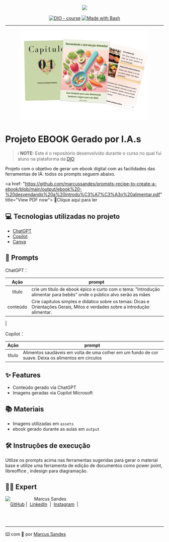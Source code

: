 <p align="center">
    <img width="100" src=".github/assets/banner.png">
</p>


<p align="center">
<a href="https://dio.me/"><img src="https://img.shields.io/badge/DIO-Course-28DA77?logo=youtube" alt="DIO - course"></a>
<a href="https://www.gnu.org/software/bash/" title="Go to Bash homepage"><img src="https://img.shields.io/badge/Prompt-Project-blue?logo=gnu-bash&amp;logoColor=white" alt="Made with Bash"></a></p>

-------


<p align="center">
<img 
    src="./assets/cover.png"
    width="400"  
/>
</p>

# Projeto EBOOK Gerado por I.A.s


 > ℹ️ **NOTE:** Este é o repositório desenvolvido durante o curso no qual fui aluno na plataforma da [DIO](https://dio.me)

Projeto com o objetivo de gerar um ebook digital com as facilidades das ferramentas de IA. todos os prompts
seguem abaixo.

<a href: "https://github.com/marcussandes/prompts-recipe-to-create-a-ebook/blob/main/output/ebook%20-%20desvendando%20a%20introdu%C3%A7%C3%A3o%20alimentar.pdf" title="View PDF now"> 📕Clique aqui para ler</a>

## 💻 Tecnologias utilizadas no projeto

- [ChatGPT](https://chat.openai.com/) 
- [Copilot](https://copilot.microsoft.com/)
- [Canva](https://www.canva.com/)

## 🧠 Prompts


ChatGPT：

|   Ação   | prompt                                                                                                                                                                                                                                                                         |
| :------: | ------------------------------------------------------------------------------------------------------------------------------------------------------------------------------------------------------------------------------------------------------------------------------ |
|  título  | crie um titulo de ebook épico e curto com o tema: "Introdução alimentar para bebês" onde o público alvo serão as mães                                                        |
| conteúdo | Crie capitulos simples e didatico sobre os temas: Dicas e Orientações Gerais, Mitos e verdades sobre a introdução alimentar.
 |


Copilot：

|  Ação  | prompt                                                                                 |
| :----: | -------------------------------------------------------------------------------------- |
| título | Alimentos saudáveis em volta de uma colher em um fundo de cor suave. Deixa os alimentos em circulos |

## ✨ Features

- Conteúdo gerado via ChatGPT
- Imagens geradas via Copilot Microsoft
## 📚 Materiais

- Imagens utilizadas em `assets`
- ebook gerado durante as aulas em `output`

## 🛠️ Instruções de execução

Utilize os prompts acima nas ferramentas sugeridas para gerar o material base e utilize uma ferramenta de edição de documentos como power point, libreoffice , indesign para diagramação.

## 👨‍💻 Expert

<p>
    <img 
      align=left 
      margin=10 
      width=80 
      src="https://avatars.githubusercontent.com/u/157069387?s=400&u=f32358f0f263f47a912adf8e93a46c38cd47fffe&v=4"
    />
    <p>&nbsp&nbsp&nbspMarcus Sandes<br>
    &nbsp&nbsp&nbsp
    <a href="https://github.com/marcussandes">
    GitHub</a>&nbsp;|&nbsp;
    <a href="https://www.linkedin.com/in/marcus-sandes/">LinkedIn</a>
&nbsp;|&nbsp;
    <a href="https://www.instagram.com/marksandes/">
    Instagram</a>
&nbsp;|&nbsp;</p>
</p>
<br/><br/>
<p>

---

⌨️ com 💜 por [Marcus Sandes](https://github.com/marcussandes)
